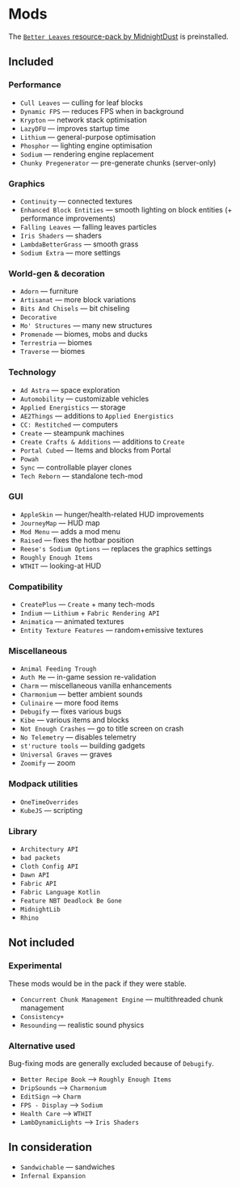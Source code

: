 # Mods

The [`Better Leaves` resource-pack by MidnightDust](https://github.com/TeamMidnightDust/BetterLeavesPack) is preinstalled.

## Included
### Performance
- `Cull Leaves` — culling for leaf blocks
- `Dynamic FPS` — reduces FPS when in background
- `Krypton` — network stack optimisation
- `LazyDFU` — improves startup time
- `Lithium` — general-purpose optimisation
- `Phosphor` — lighting engine optimisation
- `Sodium` — rendering engine replacement
- `Chunky Pregenerator` — pre-generate chunks (server-only)

### Graphics
- `Continuity` — connected textures
- `Enhanced Block Entities` — smooth lighting on block entities (+ performance improvements)
- `Falling Leaves` — falling leaves particles
- `Iris Shaders` — shaders
- `LambdaBetterGrass` — smooth grass
- `Sodium Extra` — more settings

### World-gen & decoration
- `Adorn` — furniture
- `Artisanat` — more block variations
- `Bits And Chisels` — bit chiseling
- `Decorative`
- `Mo' Structures` — many new structures
- `Promenade` — biomes, mobs and ducks
- `Terrestria` — biomes
- `Traverse` — biomes

### Technology
- `Ad Astra` — space exploration
- `Automobility` — customizable vehicles
- `Applied Energistics` — storage
- `AE2Things` — additions to `Applied Energistics`
- `CC: Restitched` — computers
- `Create` — steampunk machines
- `Create Crafts & Additions` — additions to `Create`
- `Portal Cubed` — Items and blocks from Portal
- `Powah`
- `Sync` — controllable player clones
- `Tech Reborn` — standalone tech-mod

### GUI
- `AppleSkin` — hunger/health-related HUD improvements
- `JourneyMap` — HUD map
- `Mod Menu` — adds a mod menu
- `Raised` — fixes the hotbar position
- `Reese's Sodium Options` — replaces the graphics settings
- `Roughly Enough Items`
- `WTHIT` — looking-at HUD

### Compatibility
- `CreatePlus` — `Create` + many tech-mods
- `Indium` — `Lithium` + `Fabric Rendering API`
- `Animatica` — animated textures
- `Entity Texture Features` — random+emissive textures

### Miscellaneous
- `Animal Feeding Trough`
- `Auth Me` — in-game session re-validation
- `Charm` — miscellaneous vanilla enhancements
- `Charmonium` — better ambient sounds
- `Culinaire` — more food items
- `Debugify` — fixes various bugs
- `Kibe` — various items and blocks
- `Not Enough Crashes` — go to title screen on crash
- `No Telemetry` — disables telemetry
- `st'ructure tools` — building gadgets
- `Universal Graves` — graves
- `Zoomify` — zoom

### Modpack utilities
- `OneTimeOverrides`
- `KubeJS` — scripting

### Library
- `Architectury API`
- `bad packets`
- `Cloth Config API`
- `Dawn API`
- `Fabric API`
- `Fabric Language Kotlin`
- `Feature NBT Deadlock Be Gone`
- `MidnightLib`
- `Rhino`

## Not included
### Experimental
These mods would be in the pack if they were stable.
- `Concurrent Chunk Management Engine` — multithreaded chunk management
- `Consistency+`
- `Resounding` — realistic sound physics

### Alternative used
Bug-fixing mods are generally excluded because of `Debugify`.
- `Better Recipe Book` --> `Roughly Enough Items`
- `DripSounds` --> `Charmonium`
- `EditSign` --> `Charm`
- `FPS - Display` --> `Sodium`
- `Health Care` --> `WTHIT`
- `LambDynamicLights` --> `Iris Shaders`

## In consideration
- `Sandwichable` — sandwiches
- `Infernal Expansion`
